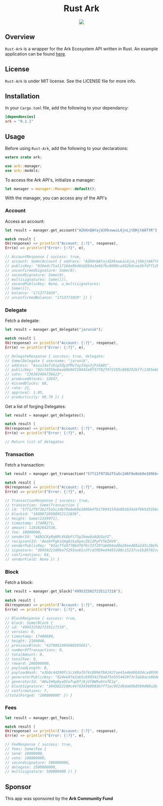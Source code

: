 <h1 align="center">Rust Ark</h1>

<p align="center">
    <img src="https://img.shields.io/crates/v/ark.svg"/>
</p>

## Overview

`Rust-Ark` is a wrapper for the Ark Ecosystem API written in Rust. An example application can be found [here](https://github.com/nalbech87/rust-ark-example).


## License

`Rust-Ark` is under MIT license. See the LICENSE file for more info.

## Installation

In your `Cargo.toml` file, add the following to your dependancy:

```toml
[dependencies]
ark = "0.1.1"
```
## Usage

Before using `Rust-Ark`, add the following to your declarations:

```rust
extern crate ark;

use ark::manager;
use ark::models;
```

To access the Ark API's, initialize a manager:

```rust
let manager = manager::Manager::default();
```
With the manager, you can access any of the API's

### Account

Access an account:

```rust
let result = manager.get_account("AZHXnQAYajd3XkxwwiL6jnLjtDHjtAATtR");

match result {
Ok(response) => println!("Account: {:?}", response),
Err(e) => println!("Error: {:?}", e),

// AccountResponse { success: true, 
// account: Some(Account { address: "AZHXnQAYajd3XkxwwiL6jnLjtDHjtAATtR",
// publicKey: "036edc75a117164a9b46dd284a3e667bc8090ca382bdcee3bfd7f12b16eb4b2b2b", 
// unconfirmedSignature: Some(0),
// secondSignature: Some(0),
// multisignatures: Some([]), 
// secondPublicKey: None, u_multisignatures: 
// Some([]), 
// balance: "1713771029", 
// unconfirmedBalance: "1713771029" }) }
```
### Delegate

Fetch a delegate:

```rust
let result = manager.get_delegate("jarunik");

match result {
Ok(response) => println!("Account: {:?}", response),
Err(e) => println!("Error: {:?}", e),

// DelegateResponse { success: true, delegate: 
// Some(Delegate { username: "jarunik",
// address: "Aasu14aTs9ipZdy1FMv7ay1Vqn3jPskA8t", 
// publicKey: "02c7455bebeadde04728441e0f57f82f972155c088252bf7c1365eb0dc84fbf5de",
// vote: "136382464736623", 
// producedblocks: 32647, 
// missedblocks: 68, 
// rate: 21, 
// approval: 1.05, 
// productivity: 99.79 }) }
```
Get a list of forging Delegates:

```rust
let result = manager.get_delegates();

match result {
Ok(response) => println!("Account: {:?}", response),
Err(e) => println!("Error: {:?}", e),

// Return list of delegates
```

### Transaction

Fetch a transaction:

```rust
let result = manager.get_transaction("57f12f973b2f5a5c2d6f8e8eb9e189bb4fb1f694155de801b34a9f0b5d31bba6");

match result {
Ok(response) => println!("Account: {:?}", response),
Err(e) => println!("Error: {:?}", e),

// TransactionResponse { success: true, 
// transaction: Some(Transaction { 
// id: "57f12f973b2f5a5c2d6f8e8eb9e189bb4fb1f694155de801b34a9f0b5d31bba6", 
// blockid: "16808720508952111836", 
// height: Some(2159971), 
// timestamp: 17408271, 
// amount: 110282642538, 
// fee: 10000000, 
// senderId: "AGN1CKyRq6McXVAbFt75p1kowbzAQUSwYZ", 
// recipientId: "Aee8YPgbiG4gQikzDpncZb13PyPY5kZmV9", 
// senderPublicKey: "03acffa9778bdf6f6c33f297ab604ad0e28ee488a2d3c28e5e62d03e1e3168fbc4", 
// signature: "3045022100ba75293aeb1cdfcd29b9ed4455208c15237ce1b39782cdb230d51ada0dd070da022008bd802f4437f92df337124f2cee588a35e542b84d9fb6ba7b919cd2a2977663", 
// confirmations: 64, 
// vendorField: None }) }
```

### Block

Fetch a block:

```rust
let result = manager.get_block("4995325027235117218");
    
match result {
Ok(response) => println!("Account: {:?}", response),
Err(e) => println!("Error: {:?}", e),

// BlockResponse { success: true, 
// block: Some(Block { 
// id: "4995325027235117218", 
// version: 0, 
// timestamp: 17408880, 
// height: 2160046, 
// previousBlock: "4370052495680305661", 
// numberOfTransactions: 0, 
// totalAmount: 0, 
// totalFee: 0, 
// reward: 200000000, 
// payloadLength: 0, 
// payloadHash: "e3b0c44298fc1c149afbf4c8996fb92427ae41e4649b934ca495991b7852b855",
// generatorPublicKey: "024ee07e2ab5c699342f0a8f5e5554439f3c5ab8ace6648fdc74b06502ed4cdf16", 
// generatorId: "AKw1H9p8yxDCwTup9fj6jUfAW9u6toTE1p", 
// blockSignature: "3045022100c447639368903b7ff1ec991d9da60b8599d08a2bf49119c0f487fc9e24465e3502204754e059280b2395e50a60266499243faff2562e3230972d09948b9ec72d3804", 
// confirmations: 7, 
//totalForged: "200000000" }) }
```

### Fees

```rust
let result = manager.get_fees();

match result {
Ok(response) => println!("Account: {:?}", response),
Err(e) => println!("Error: {:?}", e),

// FeeResponse { success: true, 
// fees: Some(Fee { 
// send: 10000000, 
// vote: 100000000, 
// secondsignature: 500000000, 
// delegate: 2500000000, 
// multisignature: 500000000 }) }
```

## Sponsor

This app was sponsored by the **Ark Community Fund**